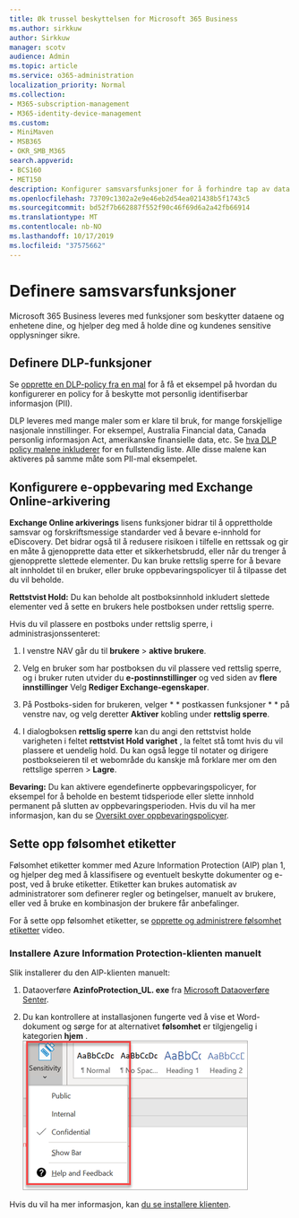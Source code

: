 ```yaml
---
title: Øk trussel beskyttelsen for Microsoft 365 Business
ms.author: sirkkuw
author: Sirkkuw
manager: scotv
audience: Admin
ms.topic: article
ms.service: o365-administration
localization_priority: Normal
ms.collection:
- M365-subscription-management
- M365-identity-device-management
ms.custom:
- MiniMaven
- MSB365
- OKR_SMB_M365
search.appverid:
- BCS160
- MET150
description: Konfigurer samsvarsfunksjoner for å forhindre tap av data og merke sensitive data.
ms.openlocfilehash: 73709c1302a2e9e46eb2d54ea021438b5f1743c5
ms.sourcegitcommit: bd52f7b662887f552f90c46f69d6a2a42fb66914
ms.translationtype: MT
ms.contentlocale: nb-NO
ms.lasthandoff: 10/17/2019
ms.locfileid: "37575662"
---
```

# <a name="set-up-compliance-features"></a>Definere samsvarsfunksjoner

Microsoft 365 Business leveres med funksjoner som beskytter dataene og enhetene dine, og hjelper deg med å holde dine og kundenes sensitive opplysninger sikre.

## <a name="set-up-dlp-features"></a>Definere DLP-funksjoner

Se [opprette en DLP-policy fra en mal](https://support.office.com/article/59414438-99f5-488b-975c-5023f2254369) for å få et eksempel på hvordan du konfigurerer en policy for å beskytte mot personlig identifiserbar informasjon (PII). 
  
DLP leveres med mange maler som er klare til bruk, for mange forskjellige nasjonale innstillinger. For eksempel, Australia Financial data, Canada personlig informasjon Act, amerikanske finansielle data, etc. Se [hva DLP policy malene inkluderer](https://support.office.com/article/c2e588d3-8f4f-4937-a286-8c399f28953a) for en fullstendig liste. Alle disse malene kan aktiveres på samme måte som PII-mal eksempelet. 
  
## <a name="set-up-email-retention-with-exchange-online-archiving"></a>Konfigurere e-oppbevaring med Exchange Online-arkivering

 **Exchange Online arkiverings** lisens funksjoner bidrar til å opprettholde samsvar og forskriftsmessige standarder ved å bevare e-innhold for eDiscovery. Det bidrar også til å redusere risikoen i tilfelle en rettssak og gir en måte å gjenopprette data etter et sikkerhetsbrudd, eller når du trenger å gjenopprette slettede elementer. Du kan bruke rettslig sperre for å bevare alt innholdet til en bruker, eller bruke oppbevaringspolicyer til å tilpasse det du vil beholde.
  
**Rettstvist Hold:** Du kan beholde alt postboksinnhold inkludert slettede elementer ved å sette en brukers hele postboksen under rettslig sperre. 
    
Hvis du vil plassere en postboks under rettslig sperre, i administrasjonssenteret:
    
1. I venstre NAV går du til **brukere** \> **aktive brukere**.
    
2. Velg en bruker som har postboksen du vil plassere ved rettslig sperre, og i bruker ruten utvider du **e-postinnstillinger** og ved siden av **flere innstillinger** Velg **Rediger Exchange-egenskaper**.
    
3. På Postboks-siden for brukeren, velger * * postkassen funksjoner * * på venstre nav, og velg deretter **Aktiver** kobling under **rettslig sperre**.
    
4. I dialogboksen **rettslig sperre** kan du angi den rettstvist holde varigheten i feltet **rettstvist Hold varighet** , la feltet stå tomt hvis du vil plassere et uendelig hold. Du kan også legge til notater og dirigere postbokseieren til et webområde du kanskje må forklare mer om den rettslige sperren \> **Lagre**.
    
**Bevaring:** Du kan aktivere egendefinerte oppbevaringspolicyer, for eksempel for å beholde en bestemt tidsperiode eller slette innhold permanent på slutten av oppbevaringsperioden. Hvis du vil ha mer informasjon, kan du se [Oversikt over oppbevaringspolicyer](https://support.office.com/article/5e377752-700d-4870-9b6d-12bfc12d2423).

## <a name="set-up-sensitivity-labels"></a>Sette opp følsomhet etiketter

Følsomhet etiketter kommer med Azure Information Protection (AIP) plan 1, og hjelper deg med å klassifisere og eventuelt beskytte dokumenter og e-post, ved å bruke etiketter. Etiketter kan brukes automatisk av administratorer som definerer regler og betingelser, manuelt av brukere, eller ved å bruke en kombinasjon der brukere får anbefalinger.

For å sette opp følsomhet etiketter, se [opprette og administrere følsomhet etiketter](https://support.office.com/en-us/article/2fb96b54-7dd2-4f0c-ac8d-170790d4b8b9) video.



### <a name="install-the-azure-information-protection-client-manually"></a>Installere Azure Information Protection-klienten manuelt

Slik installerer du den AIP-klienten manuelt:

1. Dataoverføre **AzinfoProtection_UL. exe** fra [Microsoft Dataoverføre Senter](https://www.microsoft.com/download/details.aspx?id=53018).
 
2. Du kan kontrollere at installasjonen fungerte ved å vise et Word-dokument og sørge for at alternativet **følsomhet** er tilgjengelig i kategorien **hjem** .
<br/>![Kategorien beskyttelse i et Word-dokument.](media/word-sensitivity.png)

Hvis du vil ha mer informasjon, kan [du se installere klienten](https://docs.microsoft.com/azure/information-protection/infoprotect-tutorial-step3).
